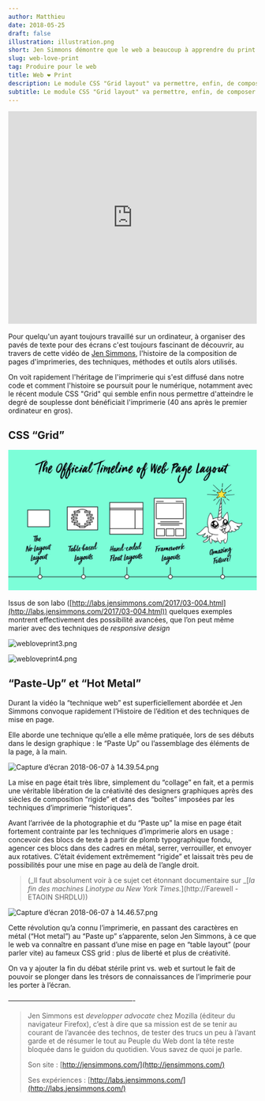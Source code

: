 ```yaml
---
author: Matthieu
date: 2018-05-25
draft: false
illustration: illustration.png
short: Jen Simmons démontre que le web a beaucoup à apprendre du print
slug: web-love-print
tag: Produire pour le web
title: Web ❤ Print
description: Le module CSS "Grid layout" va permettre, enfin, de composer des pages sur un écran comme on le faisait pour l'imprimerie. Mieux vaut tard ..
subtitle: Le module CSS "Grid layout" va permettre, enfin, de composer des pages sur un écran comme on le faisait pour l'imprimerie. Mieux vaut tard ..
---
```


<iframe width="100%" height="430" class="my-10 mx-auto" src="https://www.youtube.com/embed/E005mjqpZ9Y" frameborder="0" allow="accelerometer; autoplay; encrypted-media; gyroscope; picture-in-picture" allowfullscreen></iframe>

Pour quelqu'un ayant toujours travaillé sur un ordinateur, à organiser des pavés de texte pour des écrans c'est toujours fascinant de découvrir, au travers de cette vidéo de [Jen Simmons](http://jensimmons.com/), l'histoire de la composition de pages d'imprimeries, des techniques, méthodes et outils alors utilisés.

On voit rapidement l'héritage de l'imprimerie qui s'est diffusé dans notre code et comment l'histoire se poursuit pour le numérique, notamment avec le récent module CSS "Grid" qui semble enfin nous permettre d'atteindre le degré de souplesse dont bénéficiait l'imprimerie (40 ans après le premier ordinateur en gros).

## CSS “Grid”

![timeline.jpg](timeline.jpg)

Issus de son labo ([http://labs.jensimmons.com/2017/03-004.html](http://labs.jensimmons.com/2017/03-004.html)) quelques exemples montrent effectivement des possibilité avancées, que l’on peut même marier avec des techniques de _responsive design_

![webloveprint3.png](https://pilotapp-production-master.s3.amazonaws.com/assets/1/17371/1_17371_cover.jpg?v=1)

![webloveprint4.png](https://pilotapp-production-master.s3.amazonaws.com/assets/1/17372/1_17372_cover.jpg?v=1)

## “Paste-Up” et “Hot Metal”

Durant la vidéo la “technique web” est superficiellement abordée et Jen Simmons convoque rapidement l’Histoire de l’édition et des techniques de mise en page.

Elle aborde une technique qu’elle a elle même pratiquée, lors de ses débuts dans le design graphique : le “Paste Up” ou l’assemblage des éléments de la page, à la main.

![Capture d’écran 2018-06-07 à 14.39.54.png](https://pilotapp-production-master.s3.amazonaws.com/assets/1/17381/1_17381_cover.jpg?v=1)

La mise en page était très libre, simplement du “collage” en fait, et a permis une véritable libération de la créativité des designers graphiques après des siècles de composition “rigide” et dans des “boîtes” imposées par les techniques d’imprimerie “historiques”.

Avant l’arrivée de la photographie et du “Paste up” la mise en page était fortement contrainte par les techniques d’imprimerie alors en usage : concevoir des blocs de texte à partir de plomb typographique fondu, agencer ces blocs dans des cadres en métal, serrer, verrouiller, et envoyer aux rotatives. C’était évidement extrêmement “rigide” et laissait très peu de possibilités pour une mise en page au delà de l’angle droit.

> (_Il faut absolument voir à ce sujet cet étonnant documentaire sur _[*la fin des machines Linotype au New York Times.*](http://Farewell - ETAOIN SHRDLU))

![Capture d’écran 2018-06-07 à 14.46.57.png](https://pilotapp-production-master.s3.amazonaws.com/assets/1/17395/1_17395_cover.jpg?v=1)

Cette révolution qu’a connu l’imprimerie, en passant des caractères en métal (“Hot metal”) au “Paste up” s’apparente, selon Jen Simmons, à ce que le web va connaître en passant d’une mise en page en “table layout” (pour parler vite) au fameux CSS grid : plus de liberté et plus de créativité.

On va y ajouter la fin du débat stérile print vs. web et surtout le fait de pouvoir se plonger dans les trésors de connaissances de l’imprimerie pour les porter à l’écran.

——————————————————-

> Jen Simmons est _developper advocate_ chez Mozilla (éditeur du navigateur Firefox), c’est à dire que sa mission est de se tenir au courant de l’avancée des technos, de tester des trucs un peu à l’avant garde et de résumer le tout au Peuple du Web dont la tête reste bloquée dans le guidon du quotidien. Vous savez de quoi je parle.
>
> Son site : [http://jensimmons.com/](http://jensimmons.com/)
>
> Ses expériences : [http://labs.jensimmons.com/](http://labs.jensimmons.com/)
